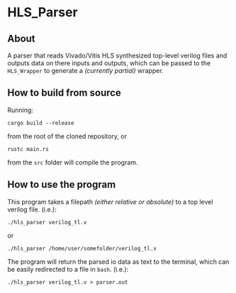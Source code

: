 # HLS\_Parser
## About
A parser that reads Vivado/Vitis HLS synthesized top-level verilog files and outputs data on there inputs and outputs, which can be passed to the `HLS_Wrapper` to generate a *(currently partial)* wrapper.
## How to build from source
Running:
```
cargo build --release
```
from the root of the cloned repository, or
```
rustc main.rs
```
from the `src` folder will compile the program.
## How to use the program
This program takes a filepath *(either relative or absolute)* to a top level verilog file. (i.e.):
```
./hls_parser verilog_tl.v
```
or
```
./hls_parser /home/user/somefolder/verilog_tl.v
```
The program will return the parsed io data as text to the terminal, which can be easily redirected to a file in `bash`. (i.e.):
```
./hls_parser verilog_tl.v > parser.out
```

